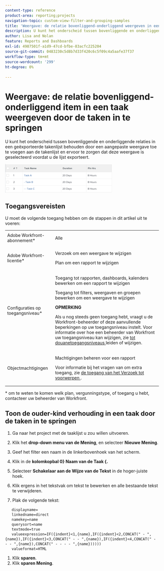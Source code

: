 ```yaml
---
content-type: reference
product-area: reporting;projects
navigation-topic: custom-view-filter-and-grouping-samples
title: 'Weergave: de relatie bovenliggend-onderliggend weergeven in een taak door de taken in te springen'
description: U kunt het onderscheid tussen bovenliggende en onderliggende relaties in een geëxporteerde takenlijst behouden door een aangepaste weergave toe te voegen aan de takenlijst en ervoor te zorgen dat deze weergave is geselecteerd voordat u de lijst exporteert.
author: Lisa and Nolan
feature: Reports and Dashboards
exl-id: 4987501f-a1d9-47cd-bfbe-83acfc225204
source-git-commit: 0483230c5d8b7d33f420c6c5f09c4a5aafe37f37
workflow-type: tm+mt
source-wordcount: '299'
ht-degree: 0%

---
```


# Weergave: de relatie bovenliggend-onderliggend item in een taak weergeven door de taken in te springen

U kunt het onderscheid tussen bovenliggende en onderliggende relaties in een geëxporteerde takenlijst behouden door een aangepaste weergave toe te voegen aan de takenlijst en ervoor te zorgen dat deze weergave is geselecteerd voordat u de lijst exporteert.

![](assets/parent-child-indented-custom-view-350x94.png)

## Toegangsvereisten

U moet de volgende toegang hebben om de stappen in dit artikel uit te voeren:

<table style="table-layout:auto"> 
 <col> 
 <col> 
 <tbody> 
  <tr> 
   <td role="rowheader">Adobe Workfront-abonnement*</td> 
   <td> <p>Alle</p> </td> 
  </tr> 
  <tr> 
   <td role="rowheader">Adobe Workfront-licentie*</td> 
   <td> <p>Verzoek om een weergave te wijzigen </p>
   <p>Plan om een rapport te wijzigen</p> </td> 
  </tr> 
  <tr> 
   <td role="rowheader">Configuraties op toegangsniveau*</td> 
   <td> <p>Toegang tot rapporten, dashboards, kalenders bewerken om een rapport te wijzigen</p> <p>Toegang tot filters, weergaven en groepen bewerken om een weergave te wijzigen</p> <p><b>OPMERKING</b>

Als u nog steeds geen toegang hebt, vraagt u de Workfront-beheerder of deze aanvullende beperkingen op uw toegangsniveau instelt. Voor informatie over hoe een beheerder van Workfront uw toegangsniveau kan wijzigen, zie <a href="../../../administration-and-setup/add-users/configure-and-grant-access/create-modify-access-levels.md" class="MCXref xref"> tot douanetoegangsniveaus </a> leiden of wijzigen.</p> </td>
</tr>  
  <tr> 
   <td role="rowheader">Objectmachtigingen</td> 
   <td> <p>Machtigingen beheren voor een rapport</p> <p>Voor informatie bij het vragen van om extra toegang, zie <a href="../../../workfront-basics/grant-and-request-access-to-objects/request-access.md" class="MCXref xref"> de toegang van het Verzoek tot voorwerpen </a>.</p> </td> 
  </tr> 
 </tbody> 
</table>

&#42; om te weten te komen welk plan, vergunningstype, of toegang u hebt, contacteer uw beheerder van Workfront.

## Toon de ouder-kind verhouding in een taak door de taken in te springen

1. Ga naar het project met de taaklijst u zou willen uitvoeren.
1. Klik het **drop-down menu van de Mening**, en selecteer **Nieuwe Mening**.

1. Geef het filter een naam in de linkerbovenhoek van het scherm.
1. Klik in de **kolomkopbal 0} Naam van de Taak {.**

1. Selecteer **Schakelaar aan de Wijze van de Tekst** in de hoger-juiste hoek.
1. Klik ergens in het tekstvak om tekst te bewerken en alle bestaande tekst te verwijderen.
1. Plak de volgende tekst:


```
   displayname=
   linkedname=direct
   namekey=name
   querysort=name
   textmode=true
   valueexpression=IF({indent}<1,{name},IF({indent}<2,CONCAT(" - ",{name}),IF({indent}<3,CONCAT(" - - ",{name}),IF({indent}<4,CONCAT(" - - - ",{name}),CONCAT(" - - - - ",{name})))))
   valueformat=HTML
```

1. Klik **sparen**.
1. Klik **sparen Mening**.

